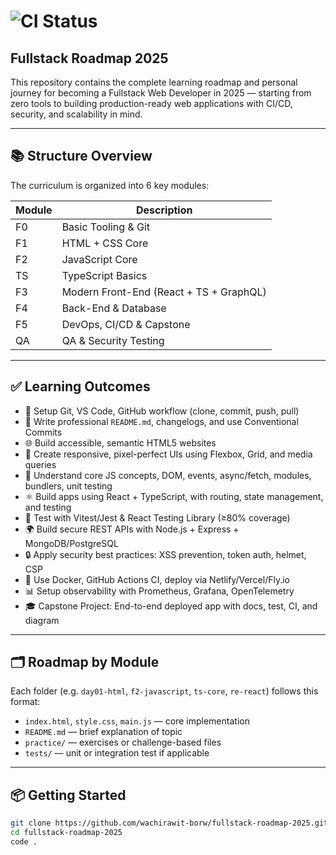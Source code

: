 # ![CI Status](https://github.com/wachirawit-borw/fullstack-roadmap-2025/actions/workflows/ci.yml/badge.svg)

## Fullstack Roadmap 2025

This repository contains the complete learning roadmap and personal journey for becoming a Fullstack Web Developer in 2025 — starting from zero tools to building production-ready web applications with CI/CD, security, and scalability in mind.

---

## 📚 Structure Overview

The curriculum is organized into 6 key modules:

| Module | Description                                  |
|--------|----------------------------------------------|
| F0     | Basic Tooling & Git                          |
| F1     | HTML + CSS Core                              |
| F2     | JavaScript Core                              |
| TS     | TypeScript Basics                            |
| F3     | Modern Front-End (React + TS + GraphQL)      |
| F4     | Back-End & Database                          |
| F5     | DevOps, CI/CD & Capstone                     |
| QA     | QA & Security Testing                        |

---

## ✅ Learning Outcomes

- 🧰 Setup Git, VS Code, GitHub workflow (clone, commit, push, pull)
- 📄 Write professional `README.md`, changelogs, and use Conventional Commits
- 🌐 Build accessible, semantic HTML5 websites
- 🎨 Create responsive, pixel-perfect UIs using Flexbox, Grid, and media queries
- 🧠 Understand core JS concepts, DOM, events, async/fetch, modules, bundlers, unit testing
- ⚛️ Build apps using React + TypeScript, with routing, state management, and testing
- 🧪 Test with Vitest/Jest & React Testing Library (≥80% coverage)
- 🌍 Build secure REST APIs with Node.js + Express + MongoDB/PostgreSQL
- 🔒 Apply security best practices: XSS prevention, token auth, helmet, CSP
- 🐳 Use Docker, GitHub Actions CI, deploy via Netlify/Vercel/Fly.io
- 📊 Setup observability with Prometheus, Grafana, OpenTelemetry
- 🎓 Capstone Project: End-to-end deployed app with docs, test, CI, and diagram

---

## 🗂️ Roadmap by Module

Each folder (e.g. `day01-html`, `f2-javascript`, `ts-core`, `re-react`) follows this format:

- `index.html`, `style.css`, `main.js` — core implementation
- `README.md` — brief explanation of topic
- `practice/` — exercises or challenge-based files
- `tests/` — unit or integration test if applicable

---

## 📦 Getting Started

```bash
git clone https://github.com/wachirawit-borw/fullstack-roadmap-2025.git
cd fullstack-roadmap-2025
code .

